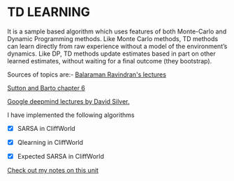

# TD LEARNING

It is a sample based algorithm which uses features of both Monte-Carlo and Dynamic Programming methods. Like Monte Carlo methods, TD methods can learn directly from raw experience without a model of the environment’s dynamics. Like DP, TD methods update estimates based in part on other learned estimates, without waiting for a final outcome (they bootstrap).

Sources of topics are:-
[Balaraman Ravindran's lectures](https://nptel.ac.in/courses/106106143/) 

[Sutton and Barto chapter 6](https://web.stanford.edu/class/psych209/Readings/SuttonBartoIPRLBook2ndEd.pdf)

[Google deepmind lectures by David Silver.](https://www.youtube.com/watch?v=0g4j2k_Ggc4&list=PLqYmG7hTraZBiG_XpjnPrSNw-1XQaM_gB&index=5)


I have implemented the following algorithms

- [x] SARSA in CliffWorld
- [x] Qlearning in CliffWorld
- [x] Expected SARSA in CliffWorld



[Check out my notes on this unit](https://hackmd.io/CWNwEj-IR7eq5Nh6vUSefQ?both)

